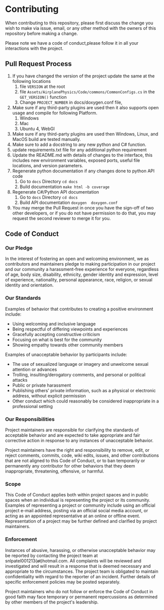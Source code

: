 # Contributing

When contributing to this repository, please first discuss the change you wish to make via issue,
email, or any other method with the owners of this repository before making a change. 

Please note we have a code of conduct,please follow it in all your interactions with the project.

## Pull Request Process

1. If you have changed the version of the project update the same at the following locations
   1. file `VERSION` at the root
   2. file `Assets/AirplanePhysics/Code/commons/CommonConfigs.cs` in the `GET_VERSION()` function
   3. Change `PROJECT_NUMBER` in docs/doxygen.conf file, 
2. Make sure if any third-party plugins are used then it also supports open usage and compile for following Platform.
    1. Windows
    2. Mac 
    3. Ubuntu
    4, WebGl
3. Make sure if any third-party plugins are used then Windows, Linux, and MacOS build are tested manually.
4. Make sure to add a docstring to any new python and C# function.
5. update requirements.txt file for any additional python requirement
6. Update the README.md with details of changes to the interface, this includes new environment 
   variables, exposed ports, useful file locations, and version parameters.
7. Regenerate python documentation if any changes done to python API code
   1. Go to `docs` Directory `cd docs`
   2. Build documentation `make html -b coverage` 
8. Regenerate C#/Python API documentation
   1. Go to `docs` Directory `cd docs`
   2. Build API documentation `doxygen  doxygen.conf` 
9. You may merge the Pull Request in once you have the sign-off of two other developers, or if you 
   do not have permission to do that, you may request the second reviewer to merge it for you.

## Code of Conduct

### Our Pledge

In the interest of fostering an open and welcoming environment, we as
contributors and maintainers pledge to making participation in our project and
our community a harassment-free experience for everyone, regardless of age, body
size, disability, ethnicity, gender identity and expression, level of experience,
nationality, personal appearance, race, religion, or sexual identity and
orientation.

### Our Standards

Examples of behavior that contributes to creating a positive environment
include:

* Using welcoming and inclusive language
* Being respectful of differing viewpoints and experiences
* Gracefully accepting constructive criticism
* Focusing on what is best for the community
* Showing empathy towards other community members

Examples of unacceptable behavior by participants include:

* The use of sexualized language or imagery and unwelcome sexual attention or
advances
* Trolling, insulting/derogatory comments, and personal or political attacks
* Public or private harassment
* Publishing others' private information, such as a physical or electronic
  address, without explicit permission
* Other conduct which could reasonably be considered inappropriate in a
  professional setting

### Our Responsibilities

Project maintainers are responsible for clarifying the standards of acceptable
behavior and are expected to take appropriate and fair corrective action in
response to any instances of unacceptable behavior.

Project maintainers have the right and responsibility to remove, edit, or
reject comments, commits, code, wiki edits, issues, and other contributions
that are not aligned to this Code of Conduct, or to ban temporarily or
permanently any contributor for other behaviors that they deem inappropriate,
threatening, offensive, or harmful.

### Scope

This Code of Conduct applies both within project spaces and in public spaces
when an individual is representing the project or its community. Examples of
representing a project or community include using an official project e-mail
address, posting via an official social media account, or acting as an appointed
representative at an online or offline event. Representation of a project may be
further defined and clarified by project maintainers.

### Enforcement

Instances of abusive, harassing, or otherwise unacceptable behavior may be
reported by contacting the project team at snlpatel001213(~~at~~)hotmail.com. All
complaints will be reviewed and investigated and will result in a response that
is deemed necessary and appropriate to the circumstances. The project team is
obligated to maintain confidentiality with regard to the reporter of an incident.
Further details of specific enforcement policies may be posted separately.

Project maintainers who do not follow or enforce the Code of Conduct in good
faith may face temporary or permanent repercussions as determined by other
members of the project's leadership.
